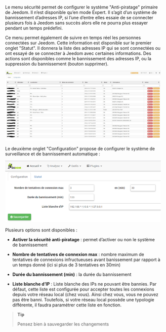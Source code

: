 Le menu sécurité permet de configurer le système "Anti-piratage"
primaire de Jeedom. Il n’est disponible qu’en mode Expert. Il s’agit
d’un système de bannissement d’adresses IP, si l’une d’entre elles
essaie de se connecter plusieurs fois à Jeedom sans succès alors elle ne
pourra plus essayer pendant un temps prédefini.

Ce menu permet également de suivre en temps réel les personnes
connectées sur Jeedom. Cette information est disponible sur le premier
onglet "Statut". Il donnera la liste des adresses IP qui se sont
connectées ou ont essayé de se connecter à Jeedom avec certaines
informations. Des actions sont disponibles comme le bannissement des
adresses IP, ou la suppression du bannissement (bouton supprimer).

![](../images/security.JPG)

Le deuxième onglet "Configuration" propose de configurer le système de
surveillance et de bannissement automatique :

![](../images/security2.png)

Plusieurs options sont disponibles :

-   **Activer la sécurité anti-piratage** : permet d’activer ou non le
    système de bannissement

-   **Nombre de tentatives de connexion max** : nombre maximum de
    tentatives de connexions infructueuses avant banissement par rapport
    à un temps donné (ici si plus de 3 tentatives en 30min)

-   **Durée du bannissement (min)** : la durée du bannissement

-   **Liste blanche d’IP** : Liste blanche des IPs ne pouvant être
    bannies. Par défaut, cette liste est configurée pour accepter toutes
    les connexions depuis votre réseau local (chez vous). Ainsi chez
    vous, vous ne pouvez pas être banni. Toutefois, si votre réseau
    local possède une typologie différente, il faudra paramétrer cette
    liste en fonction.

> **Tip**
>
> Pensez bien à sauvegarder les changements

